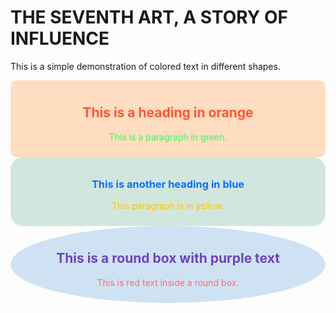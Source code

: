 # THE SEVENTH ART, A STORY OF INFLUENCE

This is a simple demonstration of colored text in different shapes.

<div style="background-color: #FFDDC1; padding: 10px; border-radius: 10px; text-align: center;">
    <h2 style="color: #FF5733;">This is a heading in orange</h2>
    <p style="color: #33FF57;">This is a paragraph in green.</p>
</div>

<div style="background-color: #D1E7DD; padding: 10px; border-radius: 20px; text-align: center;">
    <h3 style="color: #0D6EFD;">This is another heading in blue</h3>
    <p style="color: #FFC107;">This paragraph is in yellow.</p>
</div>

<div style="background-color: #CFE2F3; padding: 10px; border-radius: 50%; text-align: center;">
    <h2 style="color: #6F42C1;">This is a round box with purple text</h2>
    <p style="color: #FF6B6B;">This is red text inside a round box.</p>
</div>
